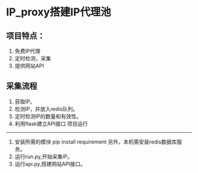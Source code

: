 IP_proxy搭建IP代理池
===
项目特点：
---
1. 免费IP代理
2. 定时检测，采集
3. 提供网站API

采集流程
---
1. 获取IP。
2. 检测IP，并放入redis队列。
3. 定时检测IP的数量和有效性。
4. 利用flask建立API接口
项目运行
---
1. 安装所需的模块
   pip install requirement
 另外，本机需安装redis数据库服务。
2. 运行run.py,开始采集IP。
3. 运行api.py,搭建网站API接口。

